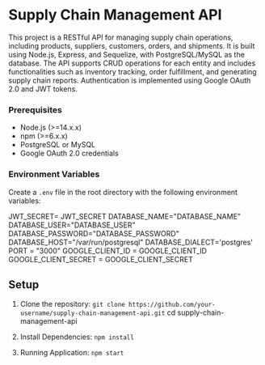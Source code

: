 # Supply Chain Management API

This project is a RESTful API for managing supply chain operations, including products,
suppliers, customers, orders, and shipments. It is built using Node.js, Express, and Sequelize, 
with PostgreSQL/MySQL as the database. The API supports CRUD operations for each entity and includes functionalities 
such as inventory tracking, order fulfillment, and generating supply chain reports.
Authentication is implemented using Google OAuth 2.0 and JWT tokens.

### Prerequisites

- Node.js (>=14.x.x)
- npm (>=6.x.x)
- PostgreSQL or MySQL
- Google OAuth 2.0 credentials

### Environment Variables

Create a `.env` file in the root directory with the following environment variables:

JWT_SECRET= JWT_SECRET
DATABASE_NAME="DATABASE_NAME"
DATABASE_USER="DATABASE_USER"
DATABASE_PASSWORD="DATABASE_PASSWORD"
DATABASE_HOST="/var/run/postgresql"
DATABASE_DIALECT='postgres'
PORT = "3000"
GOOGLE_CLIENT_ID =  GOOGLE_CLIENT_ID
GOOGLE_CLIENT_SECRET = GOOGLE_CLIENT_SECRET

## Setup

1. Clone the repository:
```git clone https://github.com/your-username/supply-chain-management-api.git```
cd supply-chain-management-api

2. Install Dependencies:
   ```npm install```

4. Running Application:
 ```npm start```


